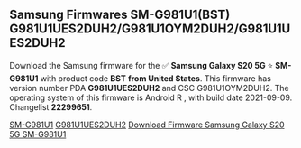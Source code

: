 <h2>Samsung Firmwares SM-G981U1(BST) G981U1UES2DUH2/G981U1OYM2DUH2/G981U1UES2DUH2</h2>
Download the Samsung firmware for the ✅ <strong>Samsung Galaxy S20 5G </strong> ⭐ <strong>SM-G981U1</strong> with product code <strong>BST</strong> <strong> from United States</strong>. This firmware has version number PDA <strong>G981U1UES2DUH2</strong> and CSC G981U1OYM2DUH2. The operating system of this firmware is Android R , with build date 2021-09-09. Changelist <strong>22299651</strong>.


[SM-G981U1](https://samfirm.shop/samsung/model/SM-G981U1)
[G981U1UES2DUH2](https://samfirm.shop/samsung/pda/G981U1UES2DUH2)
[Download Firmware Samsung Galaxy S20 5G SM-G981U1](https://samfirm.shop/samsung/firmware/454291)
